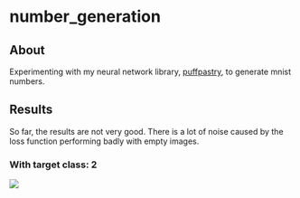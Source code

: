# number_generation

## About
Experimenting with my neural network library, [puffpastry](https://github.com/uek-1/puffpastry), to generate mnist numbers.

## Results
So far, the results are not very good. There is a lot of noise caused by the loss function performing badly with empty images.

### With target class: 2
<img src = "https://raw.githubusercontent.com/uek-1/number_generation/examples/2.gif">

